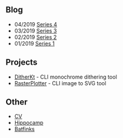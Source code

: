 ## Blog

* 04/2019 [Series 4](./blog/series4/series4.md)
* 03/2019 [Series 3](./blog/series3/series3.md)
* 02/2019 [Series 2](./blog/series2/series2.md)
* 01/2019 [Series 1](./blog/series1/series1.md)

## Projects

* [DitherKt](https://github.com/fiskurgit/DitherKt) - CLI monochrome dithering tool
* [RasterPlotter](https://github.com/fiskurgit/RasterPlotter) - CLI image to SVG tool

## Other

* [CV](cv.html)
* [Hippocamp](./archive/hippocamp.md)
* [Batfinks](./archive/batfinks.md)
